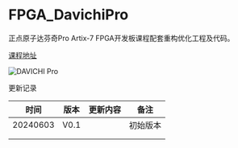 # FPGA_DavichiPro
正点原子达芬奇Pro Artix-7 FPGA开发板课程配套重构优化工程及代码。

[课程地址](https://www.bilibili.com/video/BV1E94y1p7jk/?spm_id_from=333.999.0.0&vd_source=91e815b2367d8ca1a0a91d17bf562ca6)

![DAVICHI Pro](http://47.111.11.73/docs/_images/dafenqipro.png)

更新记录

|   时间   | 版本 | 更新内容 |   备注   |
| :------: | :--: | :------: | :------: |
| 20240603 | V0.1 |          | 初始版本 |
|          |      |          |          |
|          |      |          |          |



